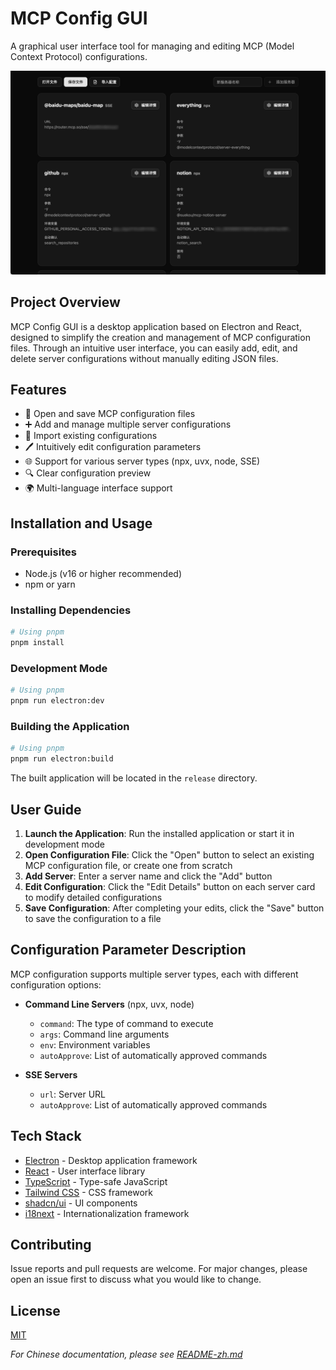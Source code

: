 # MCP Config GUI

A graphical user interface tool for managing and editing MCP (Model Context Protocol) configurations.

![MCP Config GUI](./screenshots/app-screenshot.png)

## Project Overview

MCP Config GUI is a desktop application based on Electron and React, designed to simplify the creation and management of MCP configuration files. Through an intuitive user interface, you can easily add, edit, and delete server configurations without manually editing JSON files.

## Features

- 📂 Open and save MCP configuration files
- ➕ Add and manage multiple server configurations
- 🔄 Import existing configurations
- 🖊️ Intuitively edit configuration parameters
- 🌐 Support for various server types (npx, uvx, node, SSE)
- 🔍 Clear configuration preview
- 🌍 Multi-language interface support

## Installation and Usage

### Prerequisites

- Node.js (v16 or higher recommended)
- npm or yarn

### Installing Dependencies

```bash
# Using pnpm
pnpm install
```

### Development Mode

```bash
# Using pnpm
pnpm run electron:dev
```

### Building the Application

```bash
# Using pnpm
pnpm run electron:build
```

The built application will be located in the `release` directory.

## User Guide

1. **Launch the Application**: Run the installed application or start it in development mode
2. **Open Configuration File**: Click the "Open" button to select an existing MCP configuration file, or create one from scratch
3. **Add Server**: Enter a server name and click the "Add" button
4. **Edit Configuration**: Click the "Edit Details" button on each server card to modify detailed configurations
5. **Save Configuration**: After completing your edits, click the "Save" button to save the configuration to a file

## Configuration Parameter Description

MCP configuration supports multiple server types, each with different configuration options:

- **Command Line Servers** (npx, uvx, node)
  - `command`: The type of command to execute
  - `args`: Command line arguments
  - `env`: Environment variables
  - `autoApprove`: List of automatically approved commands

- **SSE Servers**
  - `url`: Server URL
  - `autoApprove`: List of automatically approved commands

## Tech Stack

- [Electron](https://www.electronjs.org/) - Desktop application framework
- [React](https://reactjs.org/) - User interface library
- [TypeScript](https://www.typescriptlang.org/) - Type-safe JavaScript
- [Tailwind CSS](https://tailwindcss.com/) - CSS framework
- [shadcn/ui](https://ui.shadcn.com/) - UI components
- [i18next](https://www.i18next.com/) - Internationalization framework

## Contributing

Issue reports and pull requests are welcome. For major changes, please open an issue first to discuss what you would like to change.

## License

[MIT](LICENSE)

*For Chinese documentation, please see [README-zh.md](README-zh.md)*
